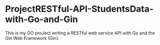 # ProjectRESTful-API-StudentsData-with-Go-and-Gin

This is my GO proJect writing a RESTful web service API with Go and the Gin Web Framework (Gin).

